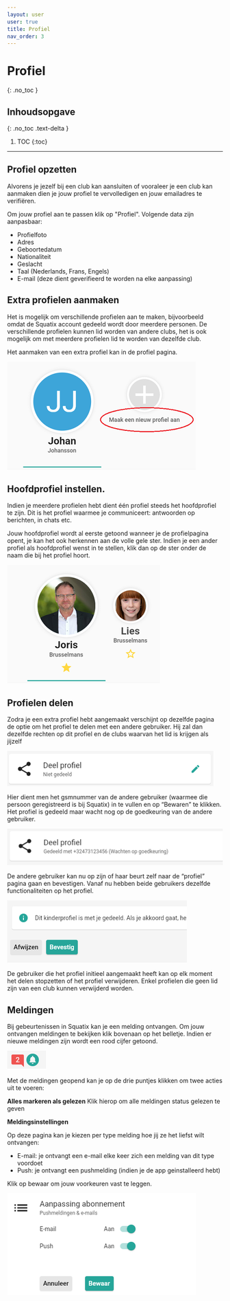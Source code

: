 ```yaml
---
layout: user
user: true
title: Profiel
nav_order: 3
---
```


# Profiel
{: .no_toc }

## Inhoudsopgave
{: .no_toc .text-delta }

1. TOC
{:toc}

---

## Profiel opzetten

Alvorens je jezelf bij een club kan aansluiten of vooraleer je een club kan aanmaken dien je jouw profiel te vervolledigen en jouw emailadres te verifiëren.

Om jouw profiel aan te passen klik op "Profiel". Volgende data zijn aanpasbaar:
- Profielfoto
- Adres
- Geboortedatum
- Nationaliteit
- Geslacht
- Taal (Nederlands, Frans, Engels)
- E-mail (deze dient geverifieerd te worden na elke aanpassing)

## Extra profielen aanmaken

Het is mogelijk om verschillende profielen aan te maken, bijvoorbeeld omdat de Squatix account gedeeld wordt door meerdere personen. De verschillende profielen kunnen lid worden van andere clubs,
het is ook mogelijk om met meerdere profielen lid te worden van dezelfde club.

Het aanmaken van een extra profiel kan in de profiel pagina.

![Create extra profile](/assets/images/create_extra_profile.png)

## Hoofdprofiel instellen.

Indien je meerdere profielen hebt dient één profiel steeds het hoofdprofiel te zijn. Dit is het profiel waarmee je communiceert: antwoorden op berichten, in chats etc.

Jouw hoofdprofiel wordt al eerste getoond wanneer je de profielpagina opent, je kan het ook herkennen aan de volle gele ster. Indien je een ander profiel als hoofdprofiel wenst in te stellen,
klik dan op de ster onder de naam die bij het profiel hoort.

![Change main profile](/assets/images/change_main_profile.png)


## Profielen delen

Zodra je een extra profiel hebt aangemaakt verschijnt op dezelfde pagina de optie om het profiel te delen met een andere gebruiker. Hij zal dan dezelfde rechten op dit profiel en de clubs
waarvan het lid is krijgen als jijzelf

![Share profile](/assets/images/share_profile.png)
 
Hier dient men het gsmnummer van de andere gebruiker (waarmee die persoon geregistreerd is bij Squatix) in te vullen en op “Bewaren” te klikken. 
Het profiel is gedeeld maar wacht nog op de goedkeuring van de andere gebruiker.

![Share profile](/assets/images/share_profile_wait_approval.png)
 
De andere gebruiker kan nu op zijn of haar beurt zelf naar de “profiel” pagina gaan en bevestigen. Vanaf nu hebben beide gebruikers dezelfde functionaliteiten op het profiel.

![Share profile](/assets/images/share_profile_approve.png)

De gebruiker die het profiel initieel aangemaakt heeft kan op elk moment het delen stopzetten of het profiel verwijderen. Enkel profielen die geen lid zijn van een club kunnen verwijderd worden.

## Meldingen

Bij gebeurtenissen in Squatix kan je een melding ontvangen. Om jouw ontvangen meldingen te bekijken klik bovenaan op het belletje. Indien er nieuwe meldingen zijn wordt een rood cijfer getoond.

![notifications](/assets/images/notifications_symbol.png)

Met de meldingen geopend kan je op de drie puntjes klikken om twee acties uit te voeren:

**Alles markeren als gelezen**
Klik hierop om alle meldingen status gelezen te geven

**Meldingsinstellingen**

Op deze pagina kan je kiezen per type melding hoe jij ze het liefst wilt ontvangen:

- E-mail: je ontvangt een e-mail elke keer zich een melding van dit type voordoet
- Push: je ontvangt een pushmelding (indien je de app geinstalleerd hebt)

Klik op bewaar om jouw voorkeuren vast te leggen.

![notification settings](/assets/images/notification_settings.png)



